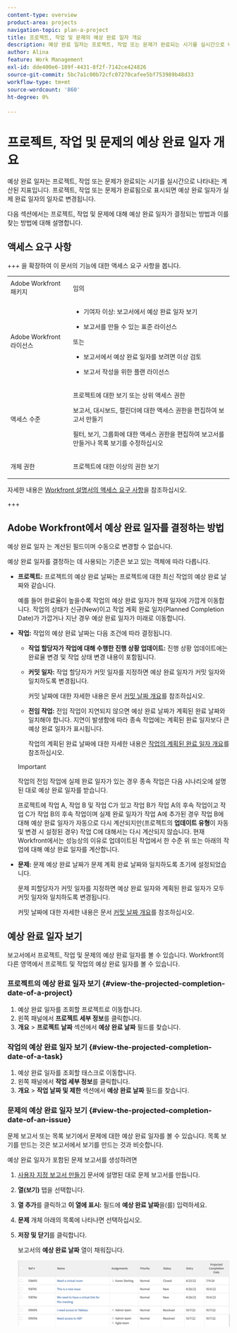 ```yaml
---
content-type: overview
product-area: projects
navigation-topic: plan-a-project
title: 프로젝트, 작업 및 문제의 예상 완료 일자 개요
description: 예상 완료 일자는 프로젝트, 작업 또는 문제가 완료되는 시기를 실시간으로 나타내는 계산된 지표입니다. 프로젝트, 작업 또는 문제가 완료됨으로 표시되면 예상 완료 일자가 실제 완료 일자의 일자로 변경됩니다.
author: Alina
feature: Work Management
exl-id: dde400e6-189f-4431-8f2f-7142ce424826
source-git-commit: 5bc7a1c00b72cfc07270cafee5bf753989b48d33
workflow-type: tm+mt
source-wordcount: '860'
ht-degree: 0%

---
```


# 프로젝트, 작업 및 문제의 예상 완료 일자 개요

<!-- Audited: 1/2024 -->

예상 완료 일자는 프로젝트, 작업 또는 문제가 완료되는 시기를 실시간으로 나타내는 계산된 지표입니다. 프로젝트, 작업 또는 문제가 완료됨으로 표시되면 예상 완료 일자가 실제 완료 일자의 일자로 변경됩니다.

다음 섹션에서는 프로젝트, 작업 및 문제에 대해 예상 완료 일자가 결정되는 방법과 이를 찾는 방법에 대해 설명합니다.

## 액세스 요구 사항

+++ 을 확장하여 이 문서의 기능에 대한 액세스 요구 사항을 봅니다. 


<table style="table-layout:auto"> 
 <col> 
 <col> 
 <tbody> 
  <tr> 
   <td role="rowheader">Adobe Workfront 패키지</td> 
   <td> <p>임의</p> </td> 
  </tr> 
  <tr> 
   <td role="rowheader">Adobe Workfront 라이선스</td> 
   <td> 
   <ul><li><p>기여자 이상: 보고서에서 예상 완료 일자 보기</p></li> <li><p>보고서를 만들 수 있는 표준 라이선스</p></li> </ul>
   또는
   <ul><li><p>보고서에서 예상 완료 일자를 보려면 이상 검토</p></li> 
   <li><p>보고서 작성을 위한 플랜 라이선스</p> </li></ul>
      </td> 
  </tr> 
  <tr> 
   <td role="rowheader">액세스 수준</td> 
   <td> <p>프로젝트에 대한 보기 또는 상위 액세스 권한</p> <p>보고서, 대시보드, 캘린더에 대한 액세스 권한을 편집하여 보고서 만들기</p> <p>필터, 보기, 그룹화에 대한 액세스 권한을 편집하여 보고서를 만들거나 목록 보기를 수정하십시오</p>  </td> 
  </tr> 
  <tr> 
   <td role="rowheader">개체 권한</td> 
   <td> <p>프로젝트에 대한 이상의 권한 보기</p> </td> 
  </tr> 
 </tbody> 
</table>

자세한 내용은 [Workfront 설명서의 액세스 요구 사항](/help/quicksilver/administration-and-setup/add-users/access-levels-and-object-permissions/access-level-requirements-in-documentation.md)을 참조하십시오.

+++

## Adobe Workfront에서 예상 완료 일자를 결정하는 방법

예상 완료 일자 는 계산된 필드이며 수동으로 변경할 수 없습니다.

예상 완료 일자를 결정하는 데 사용되는 기준은 보고 있는 객체에 따라 다릅니다.

* **프로젝트:** 프로젝트의 예상 완료 날짜는 프로젝트에 대한 최신 작업의 예상 완료 날짜와 같습니다.

  예를 들어 완료율이 높을수록 작업의 예상 완료 일자가 현재 일자에 가깝게 이동합니다. 작업의 상태가 신규(New)이고 작업 계획 완료 일자(Planned Completion Date)가 가깝거나 지난 경우 예상 완료 일자가 미래로 이동합니다.

* **작업:** 작업의 예상 완료 날짜는 다음 조건에 따라 결정됩니다.

   * **작업 할당자가 작업에 대해 수행한 진행 상황 업데이트:** 진행 상황 업데이트에는 완료율 변경 및 작업 상태 변경 내용이 포함됩니다.
   * **커밋 일자:** 작업 할당자가 커밋 일자를 지정하면 예상 완료 일자가 커밋 일자와 일치하도록 변경됩니다.

     커밋 날짜에 대한 자세한 내용은 문서 [커밋 날짜 개요](../../../manage-work/projects/updating-work-in-a-project/overview-of-commit-dates.md)를 참조하십시오.

   * **전임 작업:** 전임 작업이 지연되지 않으면 예상 완료 날짜가 계획된 완료 날짜와 일치해야 합니다. 지연이 발생함에 따라 종속 작업에는 계획된 완료 일자보다 큰 예상 완료 일자가 표시됩니다.

     작업의 계획된 완료 날짜에 대한 자세한 내용은 [작업의 계획된 완료 일자 개요](../../../manage-work/tasks/task-information/task-planned-completion-date.md)를 참조하십시오.

  >[!IMPORTANT]
  >
  >작업의 전임 작업에 실제 완료 일자가 있는 경우 종속 작업은 다음 시나리오에 설명된 대로 예상 완료 일자를 받습니다.
  >
  >
  >프로젝트에 작업 A, 작업 B 및 작업 C가 있고 작업 B가 작업 A의 후속 작업이고 작업 C가 작업 B의 후속 작업이며 실제 완료 일자가 작업 A에 추가된 경우 작업 B에 대해 예상 완료 일자가 자동으로 다시 계산되지만(프로젝트의 **업데이트 유형**&#x200B;이 자동 및 변경 시 설정된 경우) 작업 C에 대해서는 다시 계산되지 않습니다. 현재 Workfront에서는 성능상의 이유로 업데이트된 작업에서 한 수준 위 또는 아래의 작업에 대해 예상 완료 일자를 계산합니다.

* **문제:** 문제 예상 완료 날짜가 문제 계획 완료 날짜와 일치하도록 초기에 설정되었습니다.

  문제 피할당자가 커밋 일자를 지정하면 예상 완료 일자와 계획된 완료 일자가 모두 커밋 일자와 일치하도록 변경됩니다.

  커밋 날짜에 대한 자세한 내용은 문서 [커밋 날짜 개요](../../../manage-work/projects/updating-work-in-a-project/overview-of-commit-dates.md)를 참조하십시오.

## 예상 완료 일자 보기

보고서에서 프로젝트, 작업 및 문제의 예상 완료 일자를 볼 수 있습니다. Workfront의 다른 영역에서 프로젝트 및 작업의 예상 완료 일자를 볼 수 있습니다.

### 프로젝트의 예상 완료 일자 보기 {#view-the-projected-completion-date-of-a-project}

1. 예상 완료 일자를 조회할 프로젝트로 이동합니다.
1. 왼쪽 패널에서 **프로젝트 세부 정보**&#x200B;를 클릭합니다.
1. **개요** > **프로젝트 날짜** 섹션에서 **예상 완료 날짜** 필드를 찾습니다.

### 작업의 예상 완료 일자 보기 {#view-the-projected-completion-date-of-a-task}

1. 예상 완료 일자를 조회할 태스크로 이동합니다.
1. 왼쪽 패널에서 **작업 세부 정보**&#x200B;를 클릭합니다.
1. **개요** > **작업 날짜 및 제한** 섹션에서 **예상 완료 날짜** 필드를 찾습니다.

### 문제의 예상 완료 일자 보기 {#view-the-projected-completion-date-of-an-issue}

문제 보고서 또는 목록 보기에서 문제에 대한 예상 완료 일자를 볼 수 있습니다. 목록 보기를 만드는 것은 보고서에서 보기를 만드는 것과 비슷합니다.

예상 완료 일자가 포함된 문제 보고서를 생성하려면

1. [사용자 지정 보고서 만들기](../../../reports-and-dashboards/reports/creating-and-managing-reports/create-custom-report.md) 문서에 설명된 대로 문제 보고서를 만듭니다.
1. **열(보기)** 탭을 선택합니다.
1. **열 추가**&#x200B;를 클릭하고 **이 열에 표시:** 필드에 **예상 완료 날짜**&#x200B;을(를) 입력하세요.

1. **문제** 개체 아래의 목록에 나타나면 선택하십시오.
1. **저장 및 닫기**&#x200B;를 클릭합니다.

   보고서의 **예상 완료 날짜** 열이 채워집니다.

   ![](assets/issue-projected-completion-date-in-view-nwe-350x148.png)
